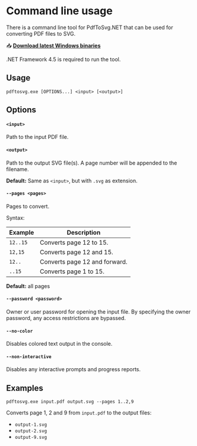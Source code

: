 # Command line usage

There is a command line tool for PdfToSvg.NET that can be used for converting PDF files to SVG.

📥 [**Download latest Windows binaries**](https://github.com/dmester/pdftosvg.net/releases/latest/download/pdftosvg.exe)

.NET Framework 4.5 is required to run the tool.

## Usage
```
pdftosvg.exe [OPTIONS...] <input> [<output>]
```

## Options

#### `<input>`
Path to the input PDF file.

#### `<output>`
Path to the output SVG file(s). A page number will be appended to the filename.

**Default:** Same as `<input>`, but with `.svg` as extension.

#### `--pages <pages>`
Pages to convert.

Syntax:

| Example  | Description                   |
| -------- | ----------------------------- |
| `12..15` | Converts page 12 to 15.       |
| `12,15`  | Converts page 12 and 15.      |
| `12..`   | Converts page 12 and forward. |
| `..15`   | Converts page 1 to 15.        |

**Default:** all pages

#### `--password <password>`
Owner or user password for opening the input file. By specifying the owner password, any access restrictions are bypassed.

#### `--no-color`
Disables colored text output in the console.

#### `--non-interactive`
Disables any interactive prompts and progress reports.

## Examples

```
pdftosvg.exe input.pdf output.svg --pages 1..2,9
```

Converts page 1, 2 and 9 from `input.pdf` to the output files:

* `output-1.svg`
* `output-2.svg`
* `output-9.svg`
